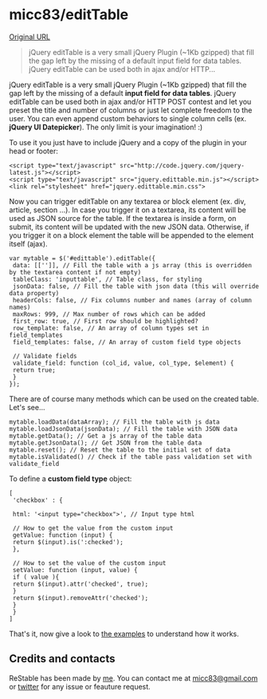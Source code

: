 # micc83/editTable

[Original URL](https://github.com/micc83/editTable)

> jQuery editTable is a very small jQuery Plugin (~1Kb gzipped) that fill the gap left by the missing of a default input field for data tables. jQuery editTable can be used both in ajax and/or HTTP...

jQuery editTable is a very small jQuery Plugin (~1Kb gzipped) that fill the gap left by the missing of a default **input field for data tables**. jQuery editTable can be used both in ajax and/or HTTP POST contest and let you preset the title and number of columns or just let complete freedom to the user. You can even append custom behaviors to single column cells (ex. **jQuery UI Datepicker**). The only limit is your imagination! :)

To use it you just have to include jQuery and a copy of the plugin in your head or footer:

```
<script type="text/javascript" src="http://code.jquery.com/jquery-latest.js"></script>
<script type="text/javascript" src="jquery.edittable.min.js"></script>
<link rel="stylesheet" href="jquery.edittable.min.css">
```

Now you can trigger editTable on any textarea or block element (ex. div, article, section ...). In case you trigger it on a textarea, its content will be used as JSON source for the table. If the textarea is inside a form, on submit, its content will be updated with the new JSON data. Otherwise, if you trigger it on a block element the table will be appended to the element itself (ajax).

```
var mytable = $('#edittable').editTable({
 data: [['']], // Fill the table with a js array (this is overridden by the textarea content if not empty)
 tableClass: 'inputtable', // Table class, for styling
 jsonData: false, // Fill the table with json data (this will override data property)
 headerCols: false, // Fix columns number and names (array of column names)
 maxRows: 999, // Max number of rows which can be added
 first_row: true, // First row should be highlighted?
 row_template: false, // An array of column types set in field_templates
 field_templates: false, // An array of custom field type objects

 // Validate fields
 validate_field: function (col_id, value, col_type, $element) {
 return true;
 }
});
```

There are of course many methods which can be used on the created table. Let's see...

```
mytable.loadData(dataArray); // Fill the table with js data
mytable.loadJsonData(jsonData); // Fill the table with JSON data
mytable.getData(); // Get a js array of the table data
mytable.getJsonData(); // Get JSON from the table data
mytable.reset(); // Reset the table to the initial set of data
mytable.isValidated() // Check if the table pass validation set with validate_field
```

To define a **custom field type** object:

```
[
 'checkbox' : {

 html: '<input type="checkbox">', // Input type html

 // How to get the value from the custom input
 getValue: function (input) {
 return $(input).is(':checked');
 },

 // How to set the value of the custom input
 setValue: function (input, value) {
 if ( value ){
 return $(input).attr('checked', true);
 }
 return $(input).removeAttr('checked');
 }
 }
]
```

That's it, now give a look to [the examples](http://codeb.it/edittable/) to understand how it works.

## [](https://github.com/micc83/editTable#credits-and-contacts)Credits and contacts

ReStable has been made by [me](http://codeb.it). You can contact me at [micc83@gmail.com](mailto:micc83@gmail.com) or [twitter](https://twitter.com/Micc1983) for any issue or feauture request.
